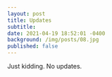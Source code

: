 ```yaml
---
layout: post
title: Updates
subtitle: 
date: 2021-04-19 18:52:01 -0400
background: /img/posts/08.jpg
published: false
---
```


Just kidding. No updates.
